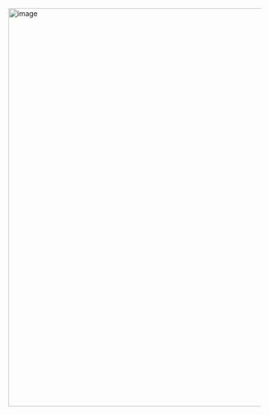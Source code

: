 <img width="1512" height="797" alt="image" src="https://github.com/user-attachments/assets/baefd8f7-1fc9-4a8d-bc6d-ee7a10e1751e" />
